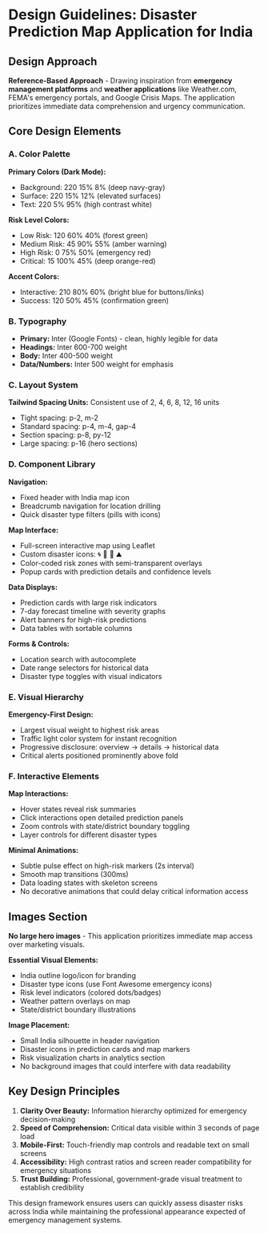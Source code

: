 # Design Guidelines: Disaster Prediction Map Application for India

## Design Approach
**Reference-Based Approach** - Drawing inspiration from **emergency management platforms** and **weather applications** like Weather.com, FEMA's emergency portals, and Google Crisis Maps. The application prioritizes immediate data comprehension and urgency communication.

## Core Design Elements

### A. Color Palette
**Primary Colors (Dark Mode):**
- Background: 220 15% 8% (deep navy-gray)
- Surface: 220 15% 12% (elevated surfaces)
- Text: 220 5% 95% (high contrast white)

**Risk Level Colors:**
- Low Risk: 120 60% 40% (forest green)
- Medium Risk: 45 90% 55% (amber warning)
- High Risk: 0 75% 50% (emergency red)
- Critical: 15 100% 45% (deep orange-red)

**Accent Colors:**
- Interactive: 210 80% 60% (bright blue for buttons/links)
- Success: 120 50% 45% (confirmation green)

### B. Typography
- **Primary:** Inter (Google Fonts) - clean, highly legible for data
- **Headings:** Inter 600-700 weight
- **Body:** Inter 400-500 weight
- **Data/Numbers:** Inter 500 weight for emphasis

### C. Layout System
**Tailwind Spacing Units:** Consistent use of 2, 4, 6, 8, 12, 16 units
- Tight spacing: p-2, m-2
- Standard spacing: p-4, m-4, gap-4
- Section spacing: p-8, py-12
- Large spacing: p-16 (hero sections)

### D. Component Library

**Navigation:**
- Fixed header with India map icon
- Breadcrumb navigation for location drilling
- Quick disaster type filters (pills with icons)

**Map Interface:**
- Full-screen interactive map using Leaflet
- Custom disaster icons: 🌀 🌊 🗻 ⛰️
- Color-coded risk zones with semi-transparent overlays
- Popup cards with prediction details and confidence levels

**Data Displays:**
- Prediction cards with large risk indicators
- 7-day forecast timeline with severity graphs
- Alert banners for high-risk predictions
- Data tables with sortable columns

**Forms & Controls:**
- Location search with autocomplete
- Date range selectors for historical data
- Disaster type toggles with visual indicators

### E. Visual Hierarchy
**Emergency-First Design:**
- Largest visual weight to highest risk areas
- Traffic light color system for instant recognition
- Progressive disclosure: overview → details → historical data
- Critical alerts positioned prominently above fold

### F. Interactive Elements
**Map Interactions:**
- Hover states reveal risk summaries
- Click interactions open detailed prediction panels
- Zoom controls with state/district boundary toggling
- Layer controls for different disaster types

**Minimal Animations:**
- Subtle pulse effect on high-risk markers (2s interval)
- Smooth map transitions (300ms)
- Data loading states with skeleton screens
- No decorative animations that could delay critical information access

## Images Section
**No large hero images** - This application prioritizes immediate map access over marketing visuals. 

**Essential Visual Elements:**
- India outline logo/icon for branding
- Disaster type icons (use Font Awesome emergency icons)
- Risk level indicators (colored dots/badges)
- Weather pattern overlays on map
- State/district boundary illustrations

**Image Placement:**
- Small India silhouette in header navigation
- Disaster icons in prediction cards and map markers
- Risk visualization charts in analytics section
- No background images that could interfere with data readability

## Key Design Principles
1. **Clarity Over Beauty:** Information hierarchy optimized for emergency decision-making
2. **Speed of Comprehension:** Critical data visible within 3 seconds of page load
3. **Mobile-First:** Touch-friendly map controls and readable text on small screens
4. **Accessibility:** High contrast ratios and screen reader compatibility for emergency situations
5. **Trust Building:** Professional, government-grade visual treatment to establish credibility

This design framework ensures users can quickly assess disaster risks across India while maintaining the professional appearance expected of emergency management systems.